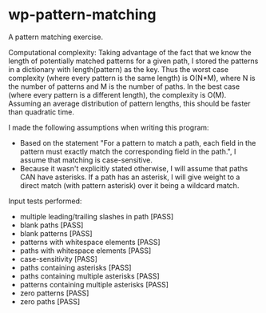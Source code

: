 wp-pattern-matching
===================
A pattern matching exercise.

Computational complexity:
Taking advantage of the fact that we know the length of potentially matched patterns for a given path,
I stored the patterns in a dictionary with length(pattern) as the key. Thus the worst case complexity
(where every pattern is the same length) is O(N*M), where N is the number of patterns and M is the
number of paths. In the best case (where every pattern is a different length), the complexity is O(M).
Assuming an average distribution of pattern lengths, this should be faster than quadratic time.

I made the following assumptions when writing this program:
- Based on the statement "For a pattern to match a path, each field in the pattern must exactly match
  the corresponding field in the path.", I assume that matching is case-sensitive.
- Because it wasn't explicitly stated otherwise, I will assume that paths CAN have asterisks. If a
  path has an asterisk, I will give weight to a direct match (with pattern asterisk) over it being a
  wildcard match. 

Input tests performed:
- multiple leading/trailing slashes in path [PASS]
- blank paths [PASS]
- blank patterns [PASS]
- patterns with whitespace elements [PASS]
- paths with whitespace elements [PASS]
- case-sensitivity [PASS]
- paths containing asterisks [PASS]
- paths containing multiple asterisks [PASS]
- patterns containing multiple asterisks [PASS]
- zero patterns [PASS]
- zero paths [PASS]
